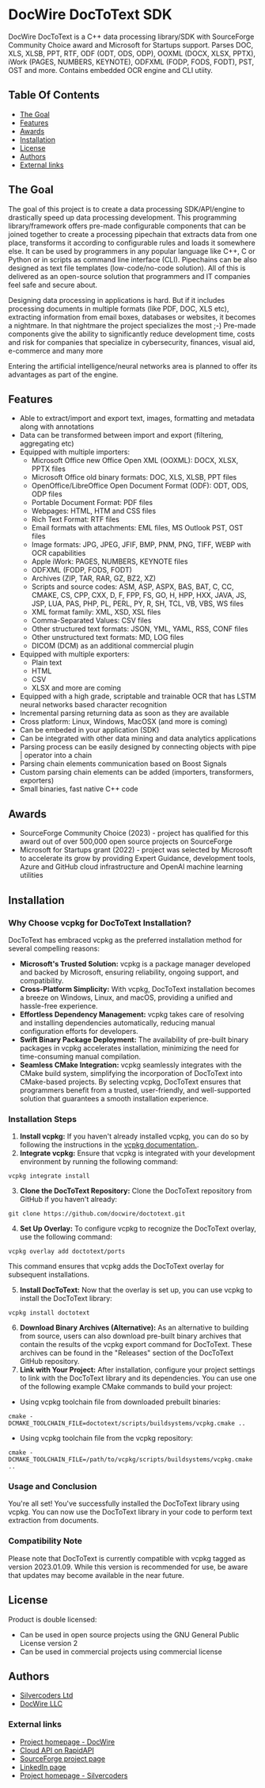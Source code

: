 # DocWire DocToText SDK

DocWire DocToText is a C++ data processing library/SDK with SourceForge Community Choice award and Microsoft for Startups support. Parses DOC, XLS, XLSB, PPT, RTF, ODF (ODT, ODS, ODP), OOXML (DOCX, XLSX, PPTX), iWork (PAGES, NUMBERS, KEYNOTE), ODFXML (FODP, FODS, FODT), PST, OST and more. Contains embedded OCR engine and CLI utiity.

## Table Of Contents
- [The Goal](#the-goal)
- [Features](#features)
- [Awards](#awards)
- [Installation](#installation)
- [License](#license)
- [Authors](#authors)
- [External links](#external-links)

## The Goal
The goal of this project is to create a data processing SDK/API/engine to drastically speed up data processing development.
This programming library/framework offers pre-made configurable components that can be joined together to create a processing
pipechain that extracts data from one place, transforms it according to configurable rules and loads it somewhere else.
It can be used by programmers in any popular language like C++, C or Python or in scripts as command line interface (CLI).
Pipechains can be also designed as text file templates (low-code/no-code solution).
All of this is delivered as an open-source solution that programmers and IT companies feel safe and secure about.

Designing data processing in applications is hard. But if it includes processing documents in multiple formats (like PDF, DOC, XLS etc),
extracting information from email boxes, databases or websites, it becomes a nightmare. In that nightmare the project specializes the most ;-)
Pre-made components give the ability to significantly reduce development time, costs and risk for companies that specialize in cybersecurity,
finances, visual aid, e-commerce and many more

Entering the artificial intelligence/neural networks area is planned to offer its advantages as part of the engine.

## Features
- Able to extract/import and export text, images, formatting and metadata along with annotations
- Data can be transformed between import and export (filtering, aggregating etc)
- Equipped with multiple importers:
    - Microsoft Office new Office Open XML (OOXML): DOCX, XLSX, PPTX files
    - Microsoft Office old binary formats: DOC, XLS, XLSB, PPT files
    - OpenOffice/LibreOffice Open Document Format (ODF): ODT, ODS, ODP files
    - Portable Document Format: PDF files
    - Webpages: HTML, HTM and CSS files
    - Rich Text Format: RTF files
    - Email formats with attachments: EML files, MS Outlook PST, OST files
    - Image formats: JPG, JPEG, JFIF, BMP, PNM, PNG, TIFF, WEBP with OCR capabilities
    - Apple iWork: PAGES, NUMBERS, KEYNOTE files
    - ODFXML (FODP, FODS, FODT)
    - Archives (ZIP, TAR, RAR, GZ, BZ2, XZ)
    - Scripts and source codes: ASM, ASP, ASPX, BAS, BAT, C, CC, CMAKE, CS, CPP, CXX, D, F, FPP, FS, GO, H, HPP, HXX, JAVA, JS, JSP, LUA, PAS, PHP, PL, PERL, PY, R, SH, TCL, VB, VBS, WS files
    - XML format family: XML, XSD, XSL files
    - Comma-Separated Values: CSV files
    - Other structured text formats: JSON, YML, YAML, RSS, CONF files
    - Other unstructured text formats: MD, LOG files
    - DICOM (DCM) as an additional commercial plugin
- Equipped with multiple exporters:
    - Plain text
    - HTML
    - CSV
    - XLSX and more are coming
- Equipped with a high grade, scriptable and trainable OCR that has LSTM neural networks based character recognition
- Incremental parsing returning data as soon as they are available
- Cross platform: Linux, Windows, MacOSX (and more is coming)
- Can be embeded in your application (SDK)
- Can be integrated with other data mining and data analytics applications
- Parsing process can be easily designed by connecting objects with pipe | operator into a chain
- Parsing chain elements communication based on Boost Signals
- Custom parsing chain elements can be added (importers, transformers, exporters)
- Small binaries, fast native C++ code

## Awards
- SourceForge Community Choice (2023) - project has qualified for this award out of over 500,000 open source projects on SourceForge
- Microsoft for Startups grant (2022) - project was selected by Microsoft to accelerate its grow by providing Expert Guidance, development tools, Azure and GitHub cloud infrastructure and OpenAI machine learning utilities

## Installation

### Why Choose vcpkg for DocToText Installation?
DocToText has embraced vcpkg as the preferred installation method for several compelling reasons:
- **Microsoft's Trusted Solution:** vcpkg is a package manager developed and backed by Microsoft, ensuring reliability, ongoing support, and compatibility.
- **Cross-Platform Simplicity:** With vcpkg, DocToText installation becomes a breeze on Windows, Linux, and macOS, providing a unified and hassle-free experience.
- **Effortless Dependency Management:** vcpkg takes care of resolving and installing dependencies automatically, reducing manual configuration efforts for developers.
- **Swift Binary Package Deployment:** The availability of pre-built binary packages in vcpkg accelerates installation, minimizing the need for time-consuming manual compilation.
- **Seamless CMake Integration:** vcpkg seamlessly integrates with the CMake build system, simplifying the incorporation of DocToText into CMake-based projects.
By selecting vcpkg, DocToText ensures that programmers benefit from a trusted, user-friendly, and well-supported solution that guarantees a smooth installation experience.

### Installation Steps
1. **Install vcpkg:**
If you haven't already installed vcpkg, you can do so by following the instructions in the [vcpkg documentation.](https://github.com/microsoft/vcpkg).
2. **Integrate vcpkg:**
Ensure that vcpkg is integrated with your development environment by running the following command:
```
vcpkg integrate install
```
3. **Clone the DocToText Repository:**
Clone the DocToText repository from GitHub if you haven't already:
```
git clone https://github.com/docwire/doctotext.git
```
4. **Set Up Overlay:**
To configure vcpkg to recognize the DocToText overlay, use the following command:
```
vcpkg overlay add doctotext/ports
```
This command ensures that vcpkg adds the DocToText overlay for subsequent installations.

5. **Install DocToText:**
Now that the overlay is set up, you can use vcpkg to install the DocToText library:
```
vcpkg install doctotext
```
6. **Download Binary Archives (Alternative):**
As an alternative to building from source, users can also download pre-built binary archives that contain the results of the vcpkg export command for DocToText. These archives can be found in the "Releases" section of the DocToText GitHub repository.
7. **Link with Your Project:**
After installation, configure your project settings to link with the DocToText library and its dependencies. You can use one of the following example CMake commands to build your project:
- Using vcpkg toolchain file from downloaded prebuilt binaries:
```
cmake -DCMAKE_TOOLCHAIN_FILE=doctotext/scripts/buildsystems/vcpkg.cmake ..
```
- Using vcpkg toolchain file from the vcpkg repository:
```
cmake -DCMAKE_TOOLCHAIN_FILE=/path/to/vcpkg/scripts/buildsystems/vcpkg.cmake ..
```

### Usage and Conclusion
You're all set! You've successfully installed the DocToText library using vcpkg. You can now use the DocToText library in your code to perform text extraction from documents. 

### Compatibility Note
Please note that DocToText is currently compatible with vcpkg tagged as version 2023.01.09. While this version is recommended for use, be aware that updates may become available in the near future.

## License
Product is double licensed:
- Can be used in open source projects using the GNU General Public License version 2
- Can be used in commercial projects using commercial license

## Authors
- [Silvercoders Ltd](https://silvercoders.com)
- [DocWire LLC](https://docwire.io)

### External links
- [Project homepage - DocWire](https://docwire.io)
- [Cloud API on RapidAPI](https://rapidapi.com/docwire-docwire-default/api/docwire-doctotext)
- [SourceForge project page](https://sourceforge.net/projects/doctotext)
- [LinkedIn page](https://www.linkedin.com/company/docwire-it-services-consulting)
- [Project homepage - Silvercoders](https://silvercoders.com/en/products/doctotext)
